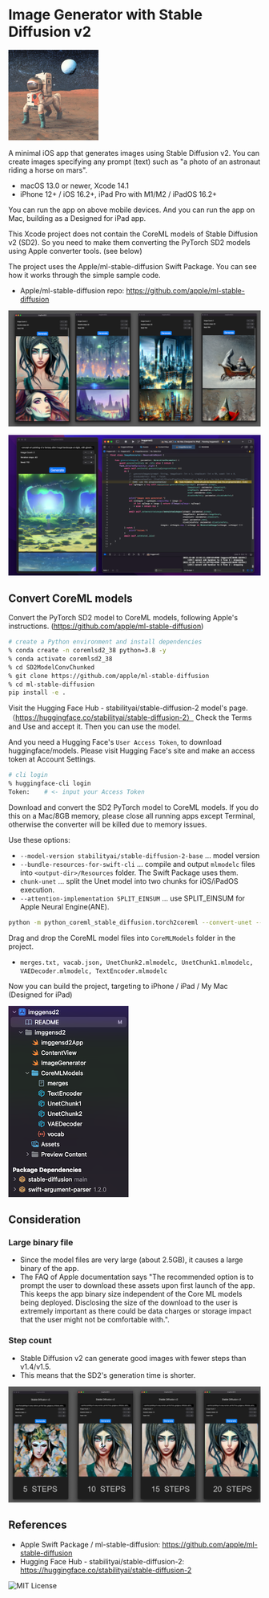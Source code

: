 # Image Generator with Stable Diffusion v2

![AppIcon](images/appicon180.png)

A minimal iOS app that generates images using Stable Diffusion v2.
You can create images specifying any prompt (text) such as "a photo of an astronaut riding a horse on mars".

- macOS 13.0 or newer, Xcode 14.1
- iPhone 12+ / iOS 16.2+, iPad Pro with M1/M2 / iPadOS 16.2+

You can run the app on above mobile devices.
And you can run the app on Mac, building as a Designed for iPad app.

This Xcode project does not contain the CoreML models of Stable Diffusion v2 (SD2).
So you need to make them converting the PyTorch SD2 models using Apple converter tools.
(see below)

The project uses the Apple/ml-stable-diffusion Swift Package.
You can see how it works through the simple sample code.

- Apple/ml-stable-diffusion repo: https://github.com/apple/ml-stable-diffusion

![Image](images/ss_4_imgs.png)

![Image](images/ss0_1280.png)

## Convert CoreML models

Convert the PyTorch SD2 model to CoreML models, following Apple's instructions.
(https://github.com/apple/ml-stable-diffusion)

```bash
# create a Python environment and install dependencies
% conda create -n coremlsd2_38 python=3.8 -y
% conda activate coremlsd2_38
% cd SD2ModelConvChunked
% git clone https://github.com/apple/ml-stable-diffusion
% cd ml-stable-diffusion
pip install -e .
```

Visit the Hugging Face Hub - stabilityai/stable-diffusion-2 model's page.
（https://huggingface.co/stabilityai/stable-diffusion-2）
Check the Terms and Use and accept it. Then you can use the model.

And you need a Hugging Face's `User Access Token`, to download huggingface/models.
Please visit Hugging Face's site and make an access token at Account Settings.

```bash
# cli login
% huggingface-cli login
Token:    # <- input your Access Token
```

Download and convert the SD2 PyTorch model to CoreML models.
If you do this on a Mac/8GB memory, please close all running apps except Terminal,
otherwise the converter will be killed due to memory issues.

Use these options:
- `--model-version stabilityai/stable-diffusion-2-base` ... model version
- `--bundle-resources-for-swift-cli` ... compile and output `mlmodelc` files into `<output-dir>/Resources` folder. The Swift Package uses them.
- `chunk-unet` ... split the Unet model into two chunks for iOS/iPadOS execution.
- `--attention-implementation SPLIT_EINSUM` ... use SPLIT_EINSUM for Apple Neural Engine(ANE).

```bash
python -m python_coreml_stable_diffusion.torch2coreml --convert-unet --convert-text-encoder --convert-vae-decoder --convert-safety-checker -o sd2CoremlChunked --model-version stabilityai/stable-diffusion-2-base --bundle-resources-for-swift-cli --chunk-unet --attention-implementation SPLIT_EINSUM --compute-unit CPU_AND_NE
```

Drag and drop the CoreML model files into `CoreMLModels` folder in the project.

- `merges.txt, vacab.json, UnetChunk2.mlmodelc, UnetChunk1.mlmodelc, VAEDecoder.mlmodelc, TextEncoder.mlmodelc`

Now you can build the project, targeting to iPhone / iPad / My Mac (Designed for iPad)

![Image](images/ss3_240.png)



## Consideration

### Large binary file

- Since the model files are very large (about 2.5GB), it causes a large binary of the app.
- The FAQ of Apple documentation says "The recommended option is to prompt the user to download 
these assets upon first launch of the app. This keeps the app binary size independent of the 
Core ML models being deployed. Disclosing the size of the download to the user is extremely 
important as there could be data charges or storage impact that the user might not be comfortable with.".

### Step count

- Stable Diffusion v2 can generate good images with fewer steps than v1.4/v1.5.
- This means that the SD2's generation time is shorter.

![Image](images/ss_4_steps.png)

## References

- Apple Swift Package / ml-stable-diffusion: https://github.com/apple/ml-stable-diffusion
- Hugging Face Hub - stabilityai/stable-diffusion-2: https://huggingface.co/stabilityai/stable-diffusion-2

![MIT License](http://img.shields.io/badge/license-MIT-blue.svg?style=flat)
